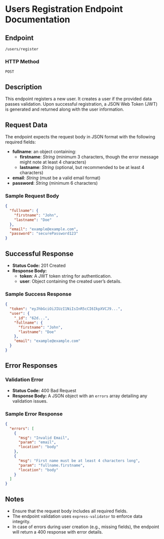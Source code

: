 # Users Registration Endpoint Documentation

## Endpoint
`/users/register`

### HTTP Method

`POST`

## Description
This endpoint registers a new user. It creates a user if the provided data passes validation. Upon successful registration, a JSON Web Token (JWT) is generated and returned along with the user information.

## Request Data
The endpoint expects the request body in JSON format with the following required fields:

- **fullname**: an object containing:
  - **firstname**: *String* (minimum 3 characters, though the error message might note at least 4 characters)
  - **lastname**: *String* (optional, but recommended to be at least 4 characters)
- **email**: *String* (must be a valid email format)
- **password**: *String* (minimum 6 characters)

### Sample Request Body
```json
{
  "fullname": {
    "firstname": "John",
    "lastname": "Doe"
  },
  "email": "example@example.com",
  "password": "securePassword123"
}
```

## Successful Response
- **Status Code:** 201 Created
- **Response Body:**
  - **token**: A JWT token string for authentication.
  - **user**: Object containing the created user’s details.

### Sample Success Response
```json
{
  "token": "eyJhbGciOiJIUzI1NiIsInR5cCI6IkpXVCJ9...",
  "user": {
    "_id": "62d...",
    "fullname": {
      "firstname": "John",
      "lastname": "Doe"
    },
    "email": "example@example.com"
  }
}
```

## Error Responses

### Validation Error
- **Status Code:** 400 Bad Request
- **Response Body:** A JSON object with an `errors` array detailing any validation issues.

### Sample Error Response
```json
{
  "errors": [
    {
      "msg": "Invalid Email",
      "param": "email",
      "location": "body"
    },
    {
      "msg": "First name must be at least 4 characters long",
      "param": "fullname.firstname",
      "location": "body"
    }
  ]
}
```

## Notes
- Ensure that the request body includes all required fields.
- The endpoint validation uses `express-validator` to enforce data integrity.
- In case of errors during user creation (e.g., missing fields), the endpoint will return a 400 response with error details.